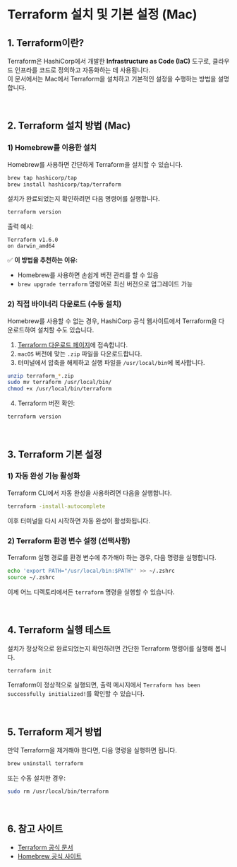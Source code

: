 # Terraform 설치 및 기본 설정 (Mac)

## 1. Terraform이란?
Terraform은 HashiCorp에서 개발한 **Infrastructure as Code (IaC)** 도구로, 클라우드 인프라를 코드로 정의하고 자동화하는 데 사용됩니다.  
이 문서에서는 Mac에서 Terraform을 설치하고 기본적인 설정을 수행하는 방법을 설명합니다.

<br>

## 2. Terraform 설치 방법 (Mac)

### **1) Homebrew를 이용한 설치**
Homebrew를 사용하면 간단하게 Terraform을 설치할 수 있습니다.

```sh
brew tap hashicorp/tap
brew install hashicorp/tap/terraform
```

설치가 완료되었는지 확인하려면 다음 명령어를 실행합니다.

```sh
terraform version
```

출력 예시:
```
Terraform v1.6.0
on darwin_amd64
```

✅ **이 방법을 추천하는 이유:**  
- Homebrew를 사용하면 손쉽게 버전 관리를 할 수 있음
- `brew upgrade terraform` 명령어로 최신 버전으로 업그레이드 가능

### **2) 직접 바이너리 다운로드 (수동 설치)**
Homebrew를 사용할 수 없는 경우, HashiCorp 공식 웹사이트에서 Terraform을 다운로드하여 설치할 수도 있습니다.

1. [Terraform 다운로드 페이지](https://developer.hashicorp.com/terraform/downloads)에 접속합니다.
2. `macOS` 버전에 맞는 `.zip` 파일을 다운로드합니다.
3. 터미널에서 압축을 해제하고 실행 파일을 `/usr/local/bin`에 복사합니다.
```sh
unzip terraform_*.zip
sudo mv terraform /usr/local/bin/
chmod +x /usr/local/bin/terraform
```

4. Terraform 버전 확인:
```sh
terraform version
```

<br>

## 3. Terraform 기본 설정

### **1) 자동 완성 기능 활성화**
Terraform CLI에서 자동 완성을 사용하려면 다음을 실행합니다.

```sh
terraform -install-autocomplete
```
이후 터미널을 다시 시작하면 자동 완성이 활성화됩니다.

### **2) Terraform 환경 변수 설정 (선택사항)**
Terraform 실행 경로를 환경 변수에 추가해야 하는 경우, 다음 명령을 실행합니다.

```sh
echo 'export PATH="/usr/local/bin:$PATH"' >> ~/.zshrc
source ~/.zshrc
```

이제 어느 디렉토리에서든 `terraform` 명령을 실행할 수 있습니다.

<br>

## 4. Terraform 실행 테스트
설치가 정상적으로 완료되었는지 확인하려면 간단한 Terraform 명령어를 실행해 봅니다.

```sh
terraform init
```

Terraform이 정상적으로 실행되면, 출력 메시지에서 `Terraform has been successfully initialized!`를 확인할 수 있습니다.

<br>

## 5. Terraform 제거 방법
만약 Terraform을 제거해야 한다면, 다음 명령을 실행하면 됩니다.

```sh
brew uninstall terraform
```
또는 수동 설치한 경우:

```sh
sudo rm /usr/local/bin/terraform
```

<br>

## 6. 참고 사이트
- [Terraform 공식 문서](https://developer.hashicorp.com/terraform/docs)
- [Homebrew 공식 사이트](https://brew.sh/)